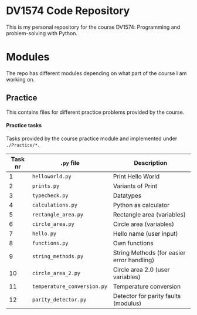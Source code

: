 # DV1574 Code Repository

This is my personal repository for the course DV1574: Programming and problem-solving with Python.

# Modules
The repo has different modules depending on what part of the course I am working on.

## Practice
This contains files for different practice problems provided by the course.  

#### Practice tasks
Tasks provided by the course practice module and implemented under `./Practice/*`. 

| Task nr | `.py` file           | Description                             |
|---------|----------------------|-----------------------------------------|
| 1       | `helloworld.py`      | Print Hello World                       |
| 2       | `prints.py`          | Variants of Print                      |
| 3       | `typecheck.py`       | Datatypes                               |
| 4       | `calculations.py`      | Python as calculator                    |
| 5       | `rectangle_area.py`  | Rectangle area (variables)              |
| 6       | `circle_area.py`     | Circle area (variables)                 |
| 7       | `hello.py`      | Hello name (user input)                |
| 8       | `functions.py`   | Own functions                           |
| 9       | `string_methods.py`  | String Methods (for easier error handling) |
| 10      | `circle_area_2.py`   | Circle area 2.0 (user variables)       |
| 11      | `temperature_conversion.py` | Temperature conversion              |
| 12      | `parity_detector.py` | Detector for parity faults (modulus)   |


